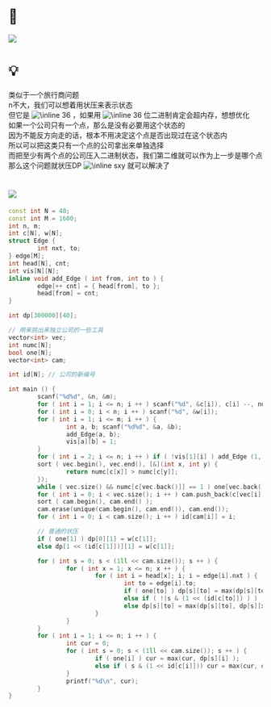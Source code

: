 # 🔗
<a href="https://codeforces.com/gym/103389/problem/C"><img src="https://s2.loli.net/2022/01/13/7urOm9w23AtzMVC.png"></a>

# 💡
类似于一个旅行商问题  
n不大，我们可以想着用状压来表示状态  
但它是  <img src="https://latex.codecogs.com/svg.image?\inline&space;36" title="\inline 36" /> ，如果用  <img src="https://latex.codecogs.com/svg.image?\inline&space;36" title="\inline 36" /> 位二进制肯定会超内存，想想优化  
如果一个公司只有一个点，那么是没有必要用这个状态的  
因为不能反方向走的话，根本不用决定这个点是否出现过在这个状态内  
所以可以把这类只有一个点的公司拿出来单独选择  
而把至少有两个点的公司压入二进制状态，我们第二维就可以作为上一步是哪个点  
那么这个问题就状压DP  <img src="https://latex.codecogs.com/svg.image?\inline&space;sxy" title="\inline sxy" /> 就可以解决了  

# <img src="https://img-blog.csdnimg.cn/20210713144601841.png" >
```cpp
const int N = 40;
const int M = 1600;
int n, m;
int c[N], w[N];
struct Edge {
        int nxt, to;
} edge[M];
int head[N], cnt;
int vis[N][N];
inline void add_Edge ( int from, int to ) {
        edge[++ cnt] = { head[from], to };
        head[from] = cnt;
}

int dp[300000][40];

// 用来挑出来独立公司的一些工具
vector<int> vec;
int numc[N];
bool one[N]; 
vector<int> cam;

int id[N]; // 公司的新编号

int main () {
        scanf("%d%d", &n, &m);
        for ( int i = 1; i <= n; i ++ ) scanf("%d", &c[i]), c[i] --, numc[c[i]] ++, vec.push_back(i);
        for ( int i = 0; i < n; i ++ ) scanf("%d", &w[i]);
        for ( int i = 1; i <= m; i ++ ) {
                int a, b; scanf("%d%d", &a, &b);
                add_Edge(a, b);
                vis[a][b] = 1;
        }
        for ( int i = 2; i <= n; i ++ ) if ( !vis[1][i] ) add_Edge (1, i);
        sort ( vec.begin(), vec.end(), [&](int x, int y) {
                return numc[c[x]] > numc[c[y]];
        });
        while ( vec.size() && numc[c[vec.back()]] == 1 ) one[vec.back()] = true, vec.pop_back();
        for ( int i = 0; i < vec.size(); i ++ ) cam.push_back(c[vec[i]]);
        sort ( cam.begin(), cam.end() );
        cam.erase(unique(cam.begin(), cam.end()), cam.end());
        for ( int i = 0; i < cam.size(); i ++ ) id[cam[i]] = i;

        // 普通的状压
        if ( one[1] ) dp[0][1] = w[c[1]];
        else dp[1 << (id[c[1]])][1] = w[c[1]];

        for ( int s = 0; s < (1ll << cam.size()); s ++ ) {
                for ( int x = 1; x <= n; x ++ ) {
                        for ( int i = head[x]; i; i = edge[i].nxt ) {
                                int to = edge[i].to;
                                if ( one[to] ) dp[s][to] = max(dp[s][to], dp[s][x] + w[c[to]]);
                                else if ( !(s & (1 << (id[c[to]]) ) ) ) dp[s | (1 << id[c[to]])][to] = max(dp[s | (1 << id[c[to]])][to], dp[s][x] + w[c[to]]); 
                                else dp[s][to] = max(dp[s][to], dp[s][x]); // 由于可能断步，所以可以尝试继承一下
                        }
                }
        }
        for ( int i = 1; i <= n; i ++ ) {
                int cur = 0;
                for ( int s = 0; s < (1ll << cam.size()); s ++ ) {
                        if ( one[i] ) cur = max(cur, dp[s][i] );
                        else if ( s & (1 << id[c[i]])) cur = max(cur, dp[s][i] );
                }
                printf("%d\n", cur);
        }
}
```
